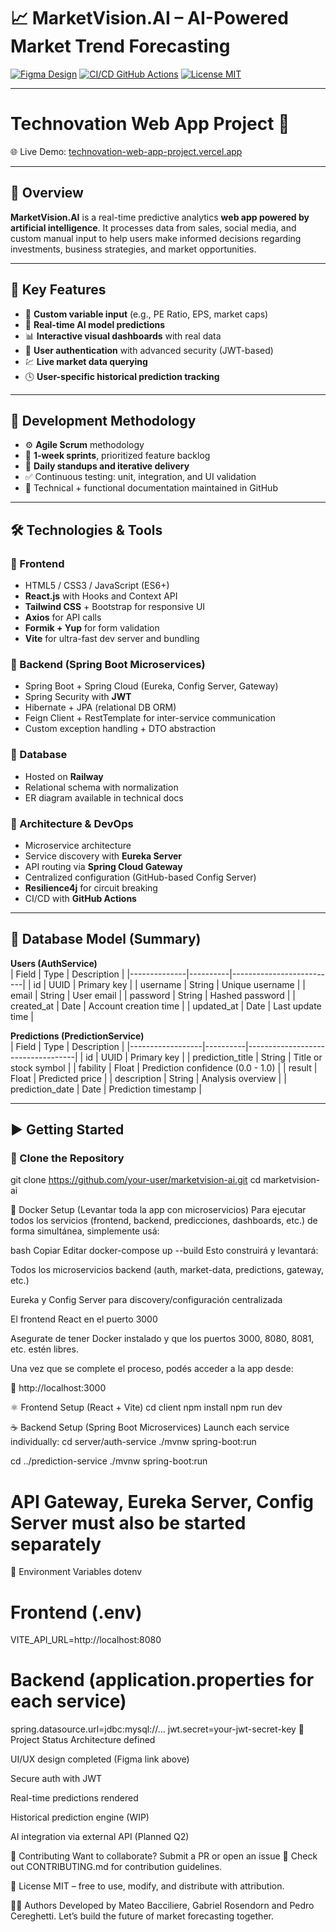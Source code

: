 
# 📈 MarketVision.AI – AI-Powered Market Trend Forecasting

[![Figma Design](https://img.shields.io/badge/Design-Figma-blue?logo=figma)](https://www.figma.com/proto/DtAzxnqwW6y9373gjW1I3y/MarketVIsion.AI?page-id=0%3A1&node-id=2-9699)
[![CI/CD GitHub Actions](https://img.shields.io/github/actions/workflow/status/your-org/marketvision/deploy.yml?branch=main)](https://github.com/your-org/marketvision/actions)
[![License MIT](https://img.shields.io/badge/license-MIT-green.svg)](LICENSE)

---

# Technovation Web App Project 🚀

🌐 Live Demo: [technovation-web-app-project.vercel.app](https://technovation-web-app-project.vercel.app/)

---

## 🧠 Overview

**MarketVision.AI** is a real-time predictive analytics **web app powered by artificial intelligence**. It processes data from sales, social media, and custom manual input to help users make informed decisions regarding investments, business strategies, and market opportunities.

---

## 🔑 Key Features

- 🧾 **Custom variable input** (e.g., PE Ratio, EPS, market caps)
- 🤖 **Real-time AI model predictions**
- 📊 **Interactive visual dashboards** with real data
- 🔐 **User authentication** with advanced security (JWT-based)
- 💹 **Live market data querying**
- 🕓 **User-specific historical prediction tracking**

---

## 🧪 Development Methodology

- ⚙️ **Agile Scrum** methodology
- 🔁 **1-week sprints**, prioritized feature backlog
- 📆 **Daily standups and iterative delivery**
- ✅ Continuous testing: unit, integration, and UI validation
- 📘 Technical + functional documentation maintained in GitHub

---

## 🛠️ Technologies & Tools

### 🔹 Frontend

- HTML5 / CSS3 / JavaScript (ES6+)
- **React.js** with Hooks and Context API
- **Tailwind CSS** + Bootstrap for responsive UI
- **Axios** for API calls
- **Formik + Yup** for form validation
- **Vite** for ultra-fast dev server and bundling

### 🔹 Backend (Spring Boot Microservices)

- Spring Boot + Spring Cloud (Eureka, Config Server, Gateway)
- Spring Security with **JWT**
- Hibernate + JPA (relational DB ORM)
- Feign Client + RestTemplate for inter-service communication
- Custom exception handling + DTO abstraction

### 🔹 Database

- Hosted on **Railway**
- Relational schema with normalization
- ER diagram available in technical docs

### 🔹 Architecture & DevOps

- Microservice architecture
- Service discovery with **Eureka Server**
- API routing via **Spring Cloud Gateway**
- Centralized configuration (GitHub-based Config Server)
- **Resilience4j** for circuit breaking
- CI/CD with **GitHub Actions**

---

## 🧩 Database Model (Summary)

**Users (AuthService)**  
| Field        | Type     | Description              |
|--------------|----------|--------------------------|
| id           | UUID     | Primary key              |
| username     | String   | Unique username          |
| email        | String   | User email               |
| password     | String   | Hashed password          |
| created_at   | Date     | Account creation time    |
| updated_at   | Date     | Last update time         |

**Predictions (PredictionService)**  
| Field            | Type     | Description                       |
|------------------|----------|-----------------------------------|
| id               | UUID     | Primary key                       |
| prediction_title | String   | Title or stock symbol             |
| fability         | Float    | Prediction confidence (0.0 - 1.0) |
| result           | Float    | Predicted price                   |
| description      | String   | Analysis overview                 |
| prediction_date  | Date     | Prediction timestamp              |

---

## ▶️ Getting Started

### 🔧 Clone the Repository

git clone https://github.com/your-user/marketvision-ai.git
cd marketvision-ai

🐳 Docker Setup (Levantar toda la app con microservicios)
Para ejecutar todos los servicios (frontend, backend, predicciones, dashboards, etc.) de forma simultánea, simplemente usá:

bash
Copiar
Editar
docker-compose up --build
Esto construirá y levantará:

Todos los microservicios backend (auth, market-data, predictions, gateway, etc.)

Eureka y Config Server para discovery/configuración centralizada

El frontend React en el puerto 3000

Asegurate de tener Docker instalado y que los puertos 3000, 8080, 8081, etc. estén libres.

Una vez que se complete el proceso, podés acceder a la app desde:

🔗 http://localhost:3000

⚛️ Frontend Setup (React + Vite)
cd client
npm install
npm run dev

☕ Backend Setup (Spring Boot Microservices)
Launch each service individually:
cd server/auth-service
./mvnw spring-boot:run

cd ../prediction-service
./mvnw spring-boot:run

# API Gateway, Eureka Server, Config Server must also be started separately
🔐 Environment Variables
dotenv


# Frontend (.env)
VITE_API_URL=http://localhost:8080

# Backend (application.properties for each service)
spring.datasource.url=jdbc:mysql://...
jwt.secret=your-jwt-secret-key
🚧 Project Status
 Architecture defined

 UI/UX design completed (Figma link above)

 Secure auth with JWT

 Real-time predictions rendered

 Historical prediction engine (WIP)

 AI integration via external API (Planned Q2)

🤝 Contributing
Want to collaborate? Submit a PR or open an issue 🚀
Check out CONTRIBUTING.md for contribution guidelines.

📄 License
MIT – free to use, modify, and distribute with attribution.

👨‍💻 Authors
Developed by Mateo Bacciliere, Gabriel Rosendorn and Pedro Cereghetti.
Let’s build the future of market forecasting together.


